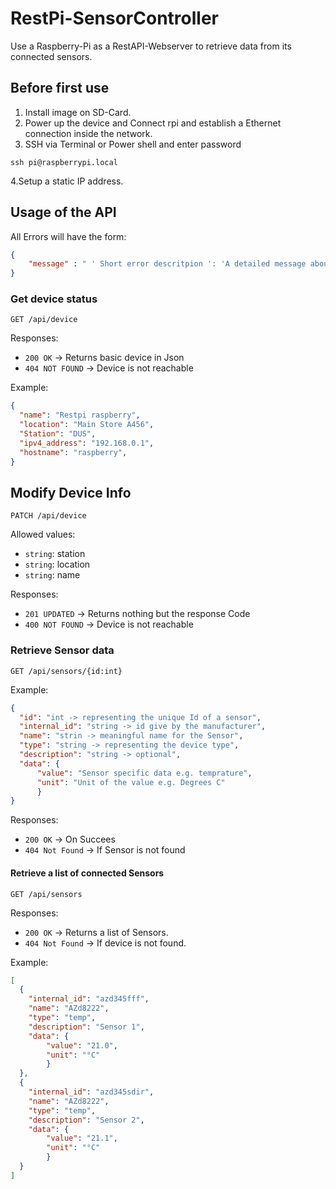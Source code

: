 # RestPi-SensorController

Use a Raspberry-Pi as a RestAPI-Webserver to retrieve data from its connected sensors.

## Before first use


1. Install image on SD-Card.
2. Power up the device and Connect rpi and establish a Ethernet connection inside the network.
3. SSH via Terminal or Power shell and enter password

```shell
ssh pi@raspberrypi.local
 ```

4.Setup a static IP address.

## Usage of the API

All Errors will have the form:

```json
{
    "message" : " ' Short error descritpion ': 'A detailed message about the error and possible causes.'"
}
```

### Get device status

`GET /api/device`

Responses:

* `200 OK` -> Returns basic device in Json
* `404 NOT FOUND` -> Device is not reachable

Example:

```json
{
  "name": "Restpi raspberry",
  "location": "Main Store A456",
  "Station": "DUS",
  "ipv4_address": "192.168.0.1",
  "hostname": "raspberry",
}
```

## Modify Device Info

`PATCH /api/device`

Allowed values:

* `string`: station
* `string`: location
* `string`: name


Responses:

* `201 UPDATED` -> Returns nothing but the response Code
* `400 NOT FOUND` -> Device is not reachable



### Retrieve Sensor data

`GET /api/sensors/{id:int}`

Example:

```JSON
{
  "id": "int -> representing the unique Id of a sensor",
  "internal_id": "string -> id give by the manufacturer",
  "name": "strin -> meaningful name for the Sensor",
  "type": "string -> representing the device type",
  "description": "string -> optional",
  "data": {
      "value": "Sensor specific data e.g. temprature",
      "unit": "Unit of the value e.g. Degrees C"
      }
}
```

Responses:

* `200 OK` -> On Succees
* `404 Not Found` -> If Sensor is not found

#### Retrieve a list of connected Sensors

`GET /api/sensors`

Responses:

* `200 OK` -> Returns a list of Sensors.
* `404 Not Found` -> If device is not found.

Example:

```JSON
[
  {
    "internal_id": "azd345fff",
    "name": "AZd8222",
    "type": "temp",
    "description": "Sensor 1",
    "data": {
        "value": "21.0",
        "unit": "°C"
        }
  },
  {   
    "internal_id": "azd345sdir",
    "name": "AZd8222",
    "type": "temp",
    "description": "Sensor 2",
    "data": {
        "value": "21.1",
        "unit": "°C"
        }
  }
]
```
